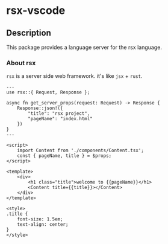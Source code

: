# rsx-vscode

## Description

This package provides a language server for the rsx language.

### About rsx

`rsx` is a server side web framework. it's like `jsx` + `rust`.

```rsx
---
use rsx::{ Request, Response };

async fn get_server_props(request: Request) -> Response {
    Response::json!({
        "title": "rsx project",
        "pageName": "index.html"
    })
}
---

<script>
    import Content from './components/Content.tsx';
    const { pageName, title } = $props;
</script>

<template>
    <div>
        <h1 class="title">welcome to {{pageName}}</h1>
        <Content title={{title}}></Content>
    </div>
</template>

<style>
.title {
    font-size: 1.5em;
    text-align: center;
}
</style>
```
